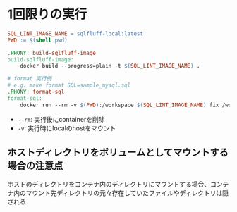 # 1回限りの実行

```Makefile
SQL_LINT_IMAGE_NAME = sqlfluff-local:latest
PWD := $(shell pwd)

.PHONY: build-sqlfluff-image
build-sqlfluff-image:
    docker build --progress=plain -t $(SQL_LINT_IMAGE_NAME) .

# format 実行例
# e.g. make format SQL=sample_mysql.sql
.PHONY: format-sql
format-sql:
    docker run --rm -v $(PWD):/workspace $(SQL_LINT_IMAGE_NAME) fix /workspace/$(SQL)
```

- `--rm`: 実行後にcontainerを削除
- `-v`: 実行時にlocalのhostをマウント

## ホストディレクトリをボリュームとしてマウントする場合の注意点

ホストのディレクトリをコンテナ内のディレクトリにマウントする場合、コンテナ内のマウント先ディレクトリの元々存在していたファイルやディレクトリは隠される
